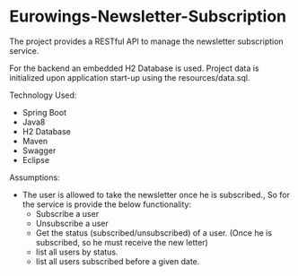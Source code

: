 # Eurowings-Newsletter-Subscription

The project provides a RESTful API to manage the newsletter subscription service.

For the backend an embedded H2 Database is used. Project data is initialized upon application start-up using the resources/data.sql.

Technology Used:
- Spring Boot
- Java8
- H2 Database
- Maven
- Swagger
- Eclipse

Assumptions: 
- The user is allowed to take the newsletter once he is subscribed., So for the service is provide the below functionality:
  - Subscribe a user
  - Unsubscribe a user
  - Get the status (subscribed/unsubscribed) of a user. (Once he is subscribed, so he must receive the new letter)
  - list all users by status.
  - list all users subscribed before a given date.
